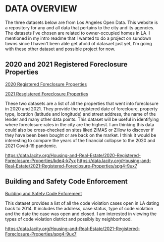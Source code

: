 # DATA OVERVIEW
The three datasets below are from Los Angeles Open Data. This website is a repository for any and all data that pertains to the city and its agencies. The datasets I've chosen are related to owner-occupied homes in LA. I mentioned in my intro readme that I wanted to do a project on sundown towns since I haven't been able get ahold of datasaet just yet, I'm going with these other dataset and possible project for now. 

## 2020 and 2021 Registered Foreclosure Properties

[2020 Registered Foreclosure Properties](https://github.com/jessica-m04/up206a-jessica/blob/main/DATA_WINTER22/2020%20Registered%20Foreclosure%20Properties.geojson)

[2021 Resgistered Foreclosure Properties](https://github.com/jessica-m04/up206a-jessica/blob/main/DATA_WINTER22/2021%20Registered%20Foreclosure%20Properties.geojson)

These two datasets are a list of all the properties that went into foreclosure in 2020 and 2021. They provide the registered date of forecloure, property type, location (latitude and longitude) and  street address, the name of the lender and many other data points. This dataset will be useful in identifying where foreclosure rates in the city are the highest. I am thinking this data could also be cross-checked on sites liked ZIMAS or Zillow to discover if they have been been bought or are back on the market. I think it would be interesting to compare the years of the financial collapse to the 2020 and 2021 Covid-19 pandemic. 

https://data.lacity.org/Housing-and-Real-Estate/2020-Registered-Foreclosure-Properties/kde4-k7yx
https://data.lacity.org/Housing-and-Real-Estate/2021-Registered-Foreclosure-Properties/spg4-9ux7

## Building and Safety Code Enforcement

[Building and Safety Code Enforement](https://github.com/jessica-m04/up206a-jessica/blob/main/DATA_WINTER22/Building_and_Safety_Code_Enforcement_Case.csv)

This dataset provides a list of all the code violation cases open in LA dating back to 2014. It includes the address, case status, type of code violation and the date the case was open and closed. I am interested in viewing the types of code violation district and possibly by neighborhood.

https://data.lacity.org/Housing-and-Real-Estate/2021-Registered-Foreclosure-Properties/spg4-9ux7

